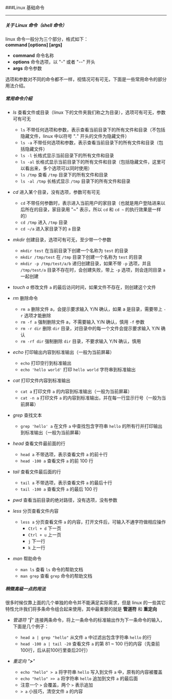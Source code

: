 ###Linux 基础命令
___
##### 关于 Linux 命令（shell 命令）
linux 命令一般分为三个部分，格式如下：    
**command [options] [args]**    

- **command** 命令名称
- **options** 命令选项，以 "*-*" 或者 "*--*" 开头
- **args** 命令参数

选项和参数对不同的命令都不一样，视情况可有可无，下面是一些常用命令的部分用法介绍。

##### 常用命令介绍
- *ls* 查看文件或目录（linux 下的文件夹我们称之为目录），选项可有可无，参数可有可无
  - `ls` 不带任何选项和参数，表示查看当前目录下的所有文件和目录（不包括隐藏文件，linux 中以符号 "*.*" 开头的文件为隐藏文件）
  - `ls -a` 不带任何选项和参数，表示查看当前目录下的所有文件和目录（包括隐藏文件）
  - `ls -l` 长格式显示当前目录下的所有文件和目录
  - `ls -al` 长格式显示当前目录下的所有文件和目录（包括隐藏文件，这里可以看出来，多个选项可以同时使用）
  - `ls /tmp` 查看 `/tmp` 目录下的所有文件和目录
  - `ls -al /tmp` 长格式显示 `/tmp` 目录下的所有文件和目录
  
- *cd* 进入某个目录，没有选项，参数可有可无
  - `cd` 不带任何参数时，表示进入当前用户的家目录（也就是用户登陆进来以后所在的目录，家目录用 "*~*" 表示，所以 `cd` 和 `cd ~` 的执行效果是一样的）
  - `cd /tmp` 进入 `/tmp` 目录
  - `cd ~/a` 进入家目录下的 `a` 目录

- *mkdir* 创建目录，选项可有可无，至少带一个参数
  - `mkdir test` 在当前目录下创建一个名称为 `test` 的目录
  - `mkdir /tmp/test` 在 `/tmp` 目录下创建一个名称为 `test` 的目录
  - `mkdir -p /tmp/test/a/b` 递归创建目录，如果不带 `-p` 选项，并且 `/tmp/test/a` 目录不存在时，会创建失败，带上 `-p` 选项，则会连同目录 `a` 一起创建

- *touch a* 修改文件 `a` 的最后访问时间，如果文件不存在，则创建这个文件

- *rm* 删除命令
  - `rm a` 删除文件 a，会提示要求输入 Y/N 确认，如果 a 是目录，需要带上 `-r` 选项才能删除
  - `rm -f a` 强制删除文件 a，不需要输入 Y/N 确认，慎用 `-f` 参数
  - `rm -r dir` 删除 `dir` 目录，对目录中的每一个文件会提示要求输入 Y/N 确认
  - `rm -rf dir` 强制删除 `dir` 目录，不要求输入 Y/N 确认，慎用

- *echo* 打印输出内容到标准输出（一般为当前屏幕）
  - `echo` 打印空行到标准输出
  - `echo 'hello world'`  打印 `hello world` 字符串到标准输出

- *cat* 打印文件内容到标准输出
   - `cat a` 打印文件 `a` 的内容到标准输出（一般为当前屏幕）
   - `cat -n a` 打印文件 `a` 的内容到标准输出，并在每一行显示行号（一般为当前屏幕）

- *grep* 查找文本
  - `grep 'hello' a` 在文件 `a` 中查找包含字符串 `hello` 的所有行并打印输出到标准输出（一般为当前屏幕）

- *head* 查看文件最前面的行
  - `head a` 不带选项，表示查看文件 `a` 的前十行
  - `head -100 a` 查看文件 `a` 的前 100 行

- *tail* 查看文件最后面的行
  - `tail a` 不带选项，表示查看文件 `a` 的最后十行
  - `tail -100 a` 查看文件 `a` 的最后 100 行

- *pwd* 查看当前目录的绝对路径，没有选项，没有参数

- *less* 分页查看文件内容
  - `less a` 分页查看文件 `a` 的内容，打开文件后，可输入不通字符做相应操作
    - `Ctrl + d` 下一页
    - `Ctrl + u` 上一页
    - `j` 下一行
    - `k` 上一行

- *man* 帮助命令
  - `man ls` 查看 `ls` 命令的帮助文档
  - `man grep` 查看 `grep` 命令的帮助文档

##### 稍微高级一点的用法
很多时候仅靠上面的几个单独的命令并不能满足实际需求，但是 linux 的一些其它特性允许我们将多条命令组合起来使用，其中最重要的就是 **管道符** 和 **重定向**

- *管道符 "**|**"* 连接两条命令，将上一条命令的标准输出作为下一条命令的输入，下面是几个例子：
  - `head a | grep "hello"` 从文件 `a` 中过滤出包含字符串 `hello` 的行
  - `head -100 a | tail -20` 查看文件 `a` 的第 81 ~ 100 行的内容（先查前100行，后从前100行里查后20行）

- *重定向 "**>**"*
  - `echo "hello" > a` 将字符串 `hello` 写入到文件 `a` 中，原有的内容被覆盖
  - `echo "hello" >> a` 将字符串 `hello` 追加到文件 `a` 的最后面
  - 注意一个 `>` 会覆盖，两个 `>` 表示追加
  - `> a` 小技巧，清空文件 `a` 的内容